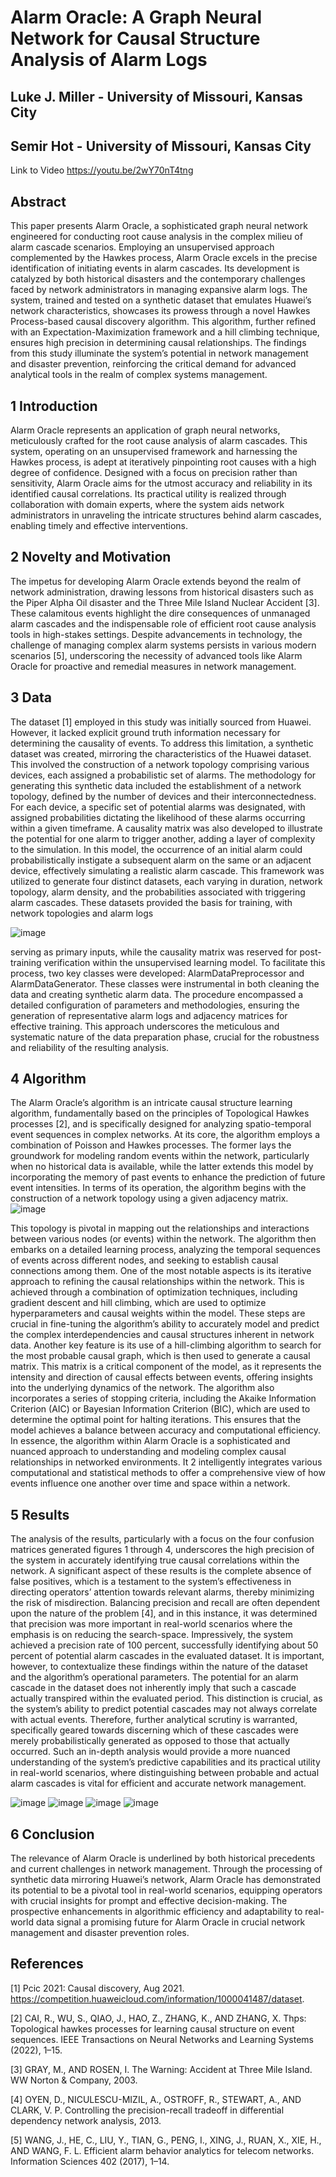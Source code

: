 # Alarm Oracle: A Graph Neural Network for Causal Structure Analysis of Alarm Logs    
## Luke J. Miller - University of Missouri, Kansas City
## Semir Hot - University of Missouri, Kansas City

Link to Video https://youtu.be/2wY70nT4tng
  
## Abstract
This paper presents Alarm Oracle, a sophisticated graph neural network engineered for conducting root cause analysis in
the complex milieu of alarm cascade scenarios. Employing an
unsupervised approach complemented by the Hawkes process,
Alarm Oracle excels in the precise identification of initiating events in alarm cascades. Its development is catalyzed
by both historical disasters and the contemporary challenges
faced by network administrators in managing expansive alarm
logs. The system, trained and tested on a synthetic dataset
that emulates Huawei’s network characteristics, showcases
its prowess through a novel Hawkes Process-based causal
discovery algorithm. This algorithm, further refined with an
Expectation-Maximization framework and a hill climbing
technique, ensures high precision in determining causal relationships. The findings from this study illuminate the system’s
potential in network management and disaster prevention, reinforcing the critical demand for advanced analytical tools in
the realm of complex systems management.  
  
## 1 Introduction
Alarm Oracle represents an application of graph neural networks, meticulously crafted for the root cause analysis of
alarm cascades. This system, operating on an unsupervised
framework and harnessing the Hawkes process, is adept at
iteratively pinpointing root causes with a high degree of confidence. Designed with a focus on precision rather than sensitivity, Alarm Oracle aims for the utmost accuracy and reliability
in its identified causal correlations. Its practical utility is realized through collaboration with domain experts, where the
system aids network administrators in unraveling the intricate structures behind alarm cascades, enabling timely and
effective interventions.  
  
## 2 Novelty and Motivation
The impetus for developing Alarm Oracle extends beyond
the realm of network administration, drawing lessons from
historical disasters such as the Piper Alpha Oil disaster and
the Three Mile Island Nuclear Accident [3]. These calamitous
events highlight the dire consequences of unmanaged alarm
cascades and the indispensable role of efficient root cause
analysis tools in high-stakes settings. Despite advancements
in technology, the challenge of managing complex alarm systems persists in various modern scenarios [5], underscoring
the necessity of advanced tools like Alarm Oracle for proactive and remedial measures in network management.
## 3 Data  
  
The dataset [1] employed in this study was initially sourced
from Huawei. However, it lacked explicit ground truth information necessary for determining the causality of events.
To address this limitation, a synthetic dataset was created,
mirroring the characteristics of the Huawei dataset. This involved the construction of a network topology comprising
various devices, each assigned a probabilistic set of alarms.
The methodology for generating this synthetic data included
the establishment of a network topology, defined by the number of devices and their interconnectedness. For each device, a
specific set of potential alarms was designated, with assigned
probabilities dictating the likelihood of these alarms occurring
within a given timeframe.
A causality matrix was also developed to illustrate the
potential for one alarm to trigger another, adding a layer of
complexity to the simulation. In this model, the occurrence of
an initial alarm could probabilistically instigate a subsequent
alarm on the same or an adjacent device, effectively simulating a realistic alarm cascade. This framework was utilized
to generate four distinct datasets, each varying in duration,
network topology, alarm density, and the probabilities associated with triggering alarm cascades. These datasets provided
the basis for training, with network topologies and alarm logs  
  
![image](https://github.com/Luke-J-Miller/AlarmOracle/assets/111100132/60347d09-cf4a-4eb1-8152-48aa6cd05555)
  
serving as primary inputs, while the causality matrix was reserved for post-training verification within the unsupervised
learning model. To facilitate this process, two key classes
were developed: AlarmDataPreprocessor and AlarmDataGenerator. These classes were instrumental in both cleaning the
data and creating synthetic alarm data. The procedure encompassed a detailed configuration of parameters and methodologies, ensuring the generation of representative alarm logs
and adjacency matrices for effective training. This approach
underscores the meticulous and systematic nature of the data
preparation phase, crucial for the robustness and reliability of
the resulting analysis.  
  
## 4 Algorithm
The Alarm Oracle’s algorithm is an intricate causal structure
learning algorithm, fundamentally based on the principles
of Topological Hawkes processes [2], and is specifically designed for analyzing spatio-temporal event sequences in complex networks. At its core, the algorithm employs a combination of Poisson and Hawkes processes. The former lays the
groundwork for modeling random events within the network,
particularly when no historical data is available, while the
latter extends this model by incorporating the memory of past
events to enhance the prediction of future event intensities.
In terms of its operation, the algorithm begins with the construction of a network topology using a given adjacency matrix.  
![image](https://github.com/Luke-J-Miller/AlarmOracle/assets/111100132/ba965cbf-9029-4c29-a6a6-940459a0ef36)  
  
This topology is pivotal in mapping out the relationships
and interactions between various nodes (or events) within the
network. The algorithm then embarks on a detailed learning
process, analyzing the temporal sequences of events across
different nodes, and seeking to establish causal connections
among them.
One of the most notable aspects is its iterative approach to
refining the causal relationships within the network. This is
achieved through a combination of optimization techniques,
including gradient descent and hill climbing, which are used
to optimize hyperparameters and causal weights within the
model. These steps are crucial in fine-tuning the algorithm’s
ability to accurately model and predict the complex interdependencies and causal structures inherent in network data.
Another key feature is its use of a hill-climbing algorithm
to search for the most probable causal graph, which is then
used to generate a causal matrix. This matrix is a critical
component of the model, as it represents the intensity and
direction of causal effects between events, offering insights
into the underlying dynamics of the network.
The algorithm also incorporates a series of stopping criteria, including the Akaike Information Criterion (AIC) or
Bayesian Information Criterion (BIC), which are used to determine the optimal point for halting iterations. This ensures
that the model achieves a balance between accuracy and computational efficiency.
In essence, the algorithm within Alarm Oracle is a sophisticated and nuanced approach to understanding and modeling
complex causal relationships in networked environments. It
2
intelligently integrates various computational and statistical
methods to offer a comprehensive view of how events influence one another over time and space within a network.  
  
## 5 Results
The analysis of the results, particularly with a focus on the
four confusion matrices generated figures 1 through 4, underscores the high precision of the system in accurately identifying true causal correlations within the network. A significant
aspect of these results is the complete absence of false positives, which is a testament to the system’s effectiveness in
directing operators’ attention towards relevant alarms, thereby
minimizing the risk of misdirection. Balancing precision and
recall are often dependent upon the nature of the problem [4],
and in this instance, it was determined that precision was more
important in real-world scenarios where the emphasis is on
reducing the search-space. Impressively, the system achieved
a precision rate of 100 percent, successfully identifying about
50 percent of potential alarm cascades in the evaluated dataset.
It is important, however, to contextualize these findings
within the nature of the dataset and the algorithm’s operational parameters. The potential for an alarm cascade in the
dataset does not inherently imply that such a cascade actually
transpired within the evaluated period. This distinction is crucial, as the system’s ability to predict potential cascades may
not always correlate with actual events. Therefore, further
analytical scrutiny is warranted, specifically geared towards
discerning which of these cascades were merely probabilistically generated as opposed to those that actually occurred.
Such an in-depth analysis would provide a more nuanced
understanding of the system’s predictive capabilities and its
practical utility in real-world scenarios, where distinguishing between probable and actual alarm cascades is vital for
efficient and accurate network management.  
  
![image](https://github.com/Luke-J-Miller/AlarmOracle/assets/111100132/22aec3e3-f47c-4719-aeaf-ebefd19c03a9)
![image](https://github.com/Luke-J-Miller/AlarmOracle/assets/111100132/3a429bc9-715c-4d3d-8b3c-2c427c8aa746)
![image](https://github.com/Luke-J-Miller/AlarmOracle/assets/111100132/9925494d-09c2-4d44-b213-1ecaf5532d20)
![image](https://github.com/Luke-J-Miller/AlarmOracle/assets/111100132/669fda77-639c-47dd-b0ce-b5c50ade3b18)  
  
## 6 Conclusion
The relevance of Alarm Oracle is underlined by both historical
precedents and current challenges in network management.
Through the processing of synthetic data mirroring Huawei’s
network, Alarm Oracle has demonstrated its potential to be a
pivotal tool in real-world scenarios, equipping operators with
crucial insights for prompt and effective decision-making.
The prospective enhancements in algorithmic efficiency and
adaptability to real-world data signal a promising future for
Alarm Oracle in crucial network management and disaster
prevention roles.  
  
## References  
[1] Pcic 2021: Causal discovery, Aug 2021. https://competition.huaweicloud.com/information/1000041487/dataset.  
  
[2] CAI, R., WU, S., QIAO, J., HAO, Z., ZHANG, K., AND ZHANG, X.
Thps: Topological hawkes processes for learning causal structure on
event sequences. IEEE Transactions on Neural Networks and Learning
Systems (2022), 1–15.  
  
[3] GRAY, M., AND ROSEN, I. The Warning: Accident at Three Mile Island.
WW Norton & Company, 2003.  
  
[4] OYEN, D., NICULESCU-MIZIL, A., OSTROFF, R., STEWART, A., AND
CLARK, V. P. Controlling the precision-recall tradeoff in differential
dependency network analysis, 2013.  
  
[5] WANG, J., HE, C., LIU, Y., TIAN, G., PENG, I., XING, J., RUAN,
X., XIE, H., AND WANG, F. L. Efficient alarm behavior analytics for
telecom networks. Information Sciences 402 (2017), 1–14.

